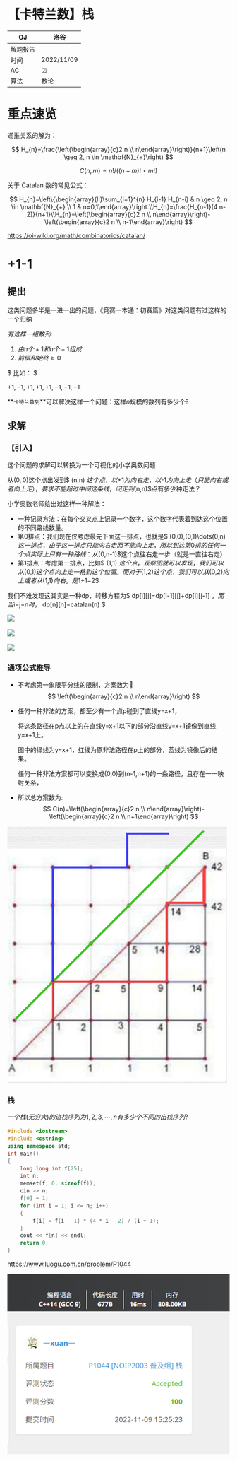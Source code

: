 # 【卡特兰数】栈

| OJ   | 洛谷         |
| ---- | ---------- |
| 解题报告 |            |
| 时间   | 2022/11/09 |
| AC   | ☑          |
| 算法   | 数论         |

# 重点速览

递推关系的解为：

$$
H_{n}=\frac{\left(\begin{array}{c}2 n \\ n\end{array}\right)}{n+1}\left(n \geq 2, n \in \mathbf{N}_{+}\right)
$$

$$
C(n, m)=n ! /((n-m) ! \star m !)
$$

关于 Catalan 数的常见公式：

$$
H_{n}=\left\{\begin{array}{ll}\sum_{i=1}^{n} H_{i-1} H_{n-i} & n \geq 2, n \in \mathbf{N}_{+} \\ 1 & n=0,1\end{array}\right.\\H_{n}=\frac{H_{n-1}(4 n-2)}{n+1}\\H_{n}=\left(\begin{array}{c}2 n \\ n\end{array}\right)-\left(\begin{array}{c}2 n \\ n-1\end{array}\right)
$$

<https://oi-wiki.org/math/combinatorics/catalan/>

# +1-1

## 提出

这类问题多半是一进一出的问题，《竞赛一本通：初赛篇》对这类问题有过这样的一个归纳

$有这样一组数列:$

1.  $由n个+1和n个-1组成$
2.  $前缀和始终≥0$

$ 
比如：  $

$+1,-1,+1,+1,+1,-1,-1,-1$

\*\*`卡特兰数列`\*\*可以解决这样一个问题：这样$n$规模的数列有多少个?

## 求解

### 【引入】

这个问题的求解可以转换为一个可视化的小学奥数问题

从$(0,0)$这个点出发到$ (n,n)  $这个点，以$+1$为向右走，以$-1$为向上走（只能向右或者向上走），要求不能超过中间这条线，问走到$(n,n)$点有多少种走法？

小学奥数老师给出过这样一种解法：

-   一种记录方法：在每个交叉点上记录一个数字，这个数字代表着到达这个位置的不同路线数量。
-   第0排点：我们现在仅考虑最先下面这一排点，也就是$ (0,0),(0,1)\dots(0,n)  $这一排点，由于这一排点只能向右走而不能向上走，所以到达第0排的任何一个点实际上只有一种路线：从$(0,n-1)$这个点往右走一步（就是一直往右走）
-   第1排点：考虑第一排点，比如$ (1,1)  $这个点，观察图就可以发现，我们可以从$(0,1)$这个点向上走一格到这个位置。而对于$(1,2)$这个点，我们可以从$(0,2)$向上或者从$(1,1)$向右。是$1+1=2$

我们不难发现这其实是一种dp，转移方程为$ dp[i][j]=dp[i-1][j]+dp[i][j-1]  $，而当$i=j=n$时，$ dp[n][n]=catalan(n)
  $

![](image/ANSA8OIPXMZ2D0N4DQ\)SC\~0_i-5P8qDXZM.jpg)

![](image/HENNAO}\[\)Q\~4]1D1\)E0QZZJ_oNQ9LL51w_.jpg)

![](image/A5M\[KMH{J9QC87\(4T}\)\)7{C_YeCyCVRfFe.jpg)

### 通项公式推导

-   不考虑第一象限平分线的限制，方案数为
    $$
    \left(\begin{array}{c}2 n \\ n\end{array}\right)
    $$
-   任何一种非法的方案，都至少有一个点p碰到了直线y=x+1，

    将这条路径在p点以上的在直线y=x+1以下的部分沿直线y=x+1镜像到直线y=x+1上。

    图中的绿线为y=x+1，红线为原非法路径在p上的部分，蓝线为镜像后的结果。&#x20;

    任何一种非法方案都可以变换成(0,0)到(n-1,n+1)的一条路径，且存在一一映射关系，
-   所以总方案数为:
    $$
    C(n)=\left(\begin{array}{c}2 n \\ n\end{array}\right)-\left(\begin{array}{c}2 n \\ n+1\end{array}\right)
    $$

![](image/image_6-LyoqVrA_.png)

### 栈

$一个栈 (无穷大) 的进栈序列为 1,2,3, \cdots, n 有多少个不同的出栈序列?$

```c++
#include <iostream>
#include <cstring>
using namespace std;
int main()
{
    long long int f[25];
    int n;
    memset(f, 0, sizeof(f));
    cin >> n;
    f[0] = 1;
    for (int i = 1; i <= n; i++)
    {
        f[i] = f[i - 1] * (4 * i - 2) / (i + 1);
    }
    cout << f[n] << endl;
    return 0;
}
```

<https://www.luogu.com.cn/problem/P1044>

![](image/image_oJrbHmtP6_.png)
